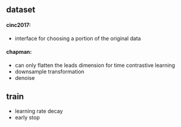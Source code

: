 ## dataset
#### cinc2017:
- interface for choosing a portion of the original data
#### chapman:
- can only flatten the leads dimension for time contrastive learning
- downsample transformation
- denoise

## train
- learning rate decay
- early stop